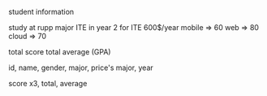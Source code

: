 student information

study at rupp major ITE in year 2
for ITE 600$/year
mobile => 60
web => 80
cloud => 70

total score
total average (GPA)

id,
name,
gender,
major,
price's major,
year

score x3,
total,
average